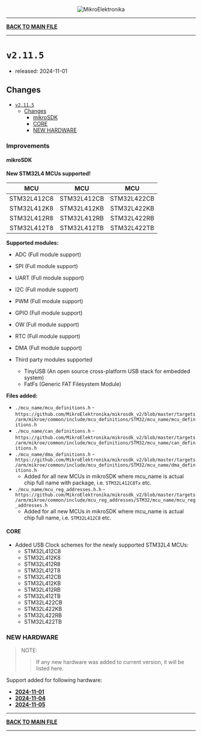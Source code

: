 <p align="center">
  <img src="http://www.mikroe.com/img/designs/beta/logo_small.png?raw=true" alt="MikroElektronika"/>
</p>

---

**[BACK TO MAIN FILE](../../changelog.md)**

---

# `v2.11.5`

+ released: 2024-11-01

## Changes

+ [`v2.11.5`](#v2115)
  + [Changes](#changes)
    + [mikroSDK](#mikrosdk)
    + [CORE](#core)
    + [NEW HARDWARE](#new-hardware)

### Improvements

#### mikroSDK

**New STM32L4 MCUs supported!**

|        MCU        |        MCU       |        MCU        |
| :---------------: | :--------------: | :---------------: |
|    STM32L412C8    |   STM32L412CB    |    STM32L422CB    |
|    STM32L412K8    |   STM32L412KB    |    STM32L422KB    |
|    STM32L412R8    |   STM32L412RB    |    STM32L422RB    |
|    STM32L412T8    |   STM32L412TB    |    STM32L422TB    |

**Supported modules:**

+ ADC (Full module support)
+ SPI (Full module support)
+ UART (Full module support)
+ I2C (Full module support)
+ PWM (Full module support)
+ GPIO (Full module support)
+ OW (Full module support)
+ RTC (Full module support)
+ DMA (Full module support)

+ Third party modules supported
  + TinyUSB (An open source cross-platform USB stack for embedded system)
  + FatFs (Generic FAT Filesystem Module)

**Files added:**

+ `./mcu_name/mcu_definitions.h` - `https://github.com/MikroElektronika/mikrosdk_v2/blob/master/targets/arm/mikroe/common/include/mcu_definitions/STM32/mcu_name/mcu_definitions.h`
+ `./mcu_name/can_definitions.h` - `https://github.com/MikroElektronika/mikrosdk_v2/blob/master/targets/arm/mikroe/common/include/mcu_definitions/STM32/mcu_name/can_definitions.h`
+ `./mcu_name/dma_definitions.h` - `https://github.com/MikroElektronika/mikrosdk_v2/blob/master/targets/arm/mikroe/common/include/mcu_definitions/STM32/mcu_name/dma_definitions.h`
  + Added for all new MCUs in mikroSDK where mcu_name is actual chip full name with package, i.e. `STM32L412C8Tx` etc.
+ `./mcu_name/mcu_reg_addresses.h.h` - `https://github.com/MikroElektronika/mikrosdk_v2/blob/master/targets/arm/mikroe/common/include/mcu_reg_addresses/STM32/mcu_name/mcu_reg_addresses.h`
  + Added for all new MCUs in mikroSDK where mcu_name is actual chip full name, i.e. `STM32L412C8` etc.

#### CORE

+ Added USB Clock schemes for the newly supported STM32L4 MCUs:
  + STM32L412C8
  + STM32L412K8
  + STM32L412R8
  + STM32L412T8
  + STM32L412CB
  + STM32L412KB
  + STM32L412RB
  + STM32L412TB
  + STM32L422CB
  + STM32L422KB
  + STM32L422RB
  + STM32L422TB

### NEW HARDWARE

> NOTE:
>> If any new hardware was added to current version, it will be listed here.

Support added for following hardware:

+ **[2024-11-01](./new_hw/2024-11-01.md)**
+ **[2024-11-04](./new_hw/2024-11-04.md)**
+ **[2024-11-05](./new_hw/2024-11-05.md)**

---

**[BACK TO MAIN FILE](../../changelog.md)**

---
